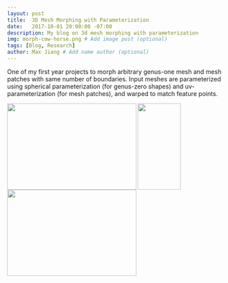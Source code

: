 ```yaml
---
layout: post
title:  3D Mesh Morphing with Parameterization
date:   2017-10-01 20:00:00 -07:00
description: My blog on 3d mesh morphing with parameterization 
img: morph-cow-horse.png # Add image post (optional)
tags: [Blog, Research]
author: Max Jiang # Add name author (optional)
---
```


One of my first year projects to morph arbitrary genus-one mesh and mesh patches with same number of boundaries. Input meshes are parameterized using spherical parameterization (for genus-zero shapes) and uv-parameterization (for mesh patches), and warped to match feature points. 

<img src="{{site.baseurl}}/assets/img/cmcf.gif" align="left" height="200" width="300"/>
<img src="{{site.baseurl}}/assets/img/horse_cow_morph.gif" align="left" height="200" width="300"/>
<img src="{{site.baseurl}}/assets/img/head_morph_cropped.gif" height="200" width="100"/>
